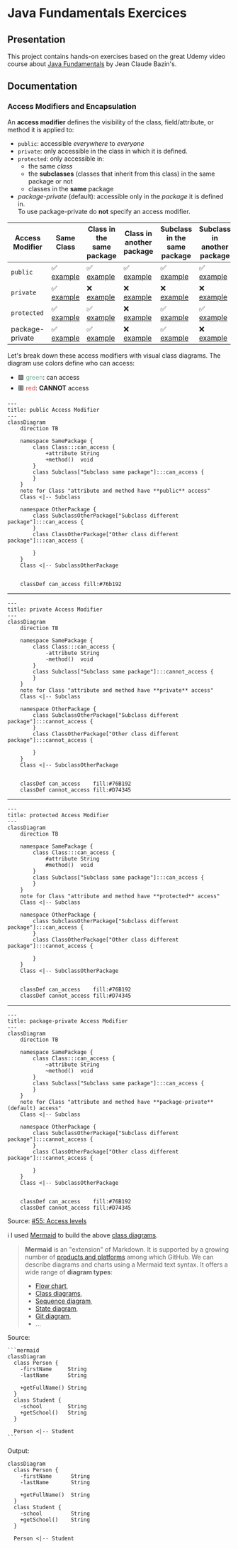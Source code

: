# Java Fundamentals Exercices

## Presentation

This project contains hands-on exercises based on the great Udemy video course
about [Java Fundamentals](https://www.udemy.com/course/java-fundamentals-beginners/) by Jean Claude Bazin's.

## Documentation

### Access Modifiers and Encapsulation

An **access modifier** defines the visibility of the class, field/attribute, or method it is applied to:

- `public`: accessible *everywhere* to *everyone*
- `private`: only accessible in the class in which it is defined.
- `protected`: only accessible in:
    - the same *class*
    - the **subclasses** (classes that inherit from this class) in the same package or not 
    - classes in the **same** package
- *package-private* (default): accessible only in the *package* it is defined in.  
  To use package-private do **not** specify an access modifier.

| Access Modifier | Same Class                        | Class in the same package                       | Class in another package                   | Subclass in the same package                 | Subclass in another package                   |
| --------------- |-----------------------------------|-------------------------------------------------|--------------------------------------------|----------------------------------------------|-----------------------------------------------|
| `public`        | ✅ [example][public_same_class]    | ✅ [example][public_other_class_same_package]    | ✅ [example][public_class_other_package]    | ✅ [example][public_subclass_same_package]    | ✅ [example][public_subclass_other_package]    |
| `private`       | ✅ [example][private_same_class]   | ❌ [example][private_other_class_same_package]   | ❌ [example][private_class_other_package]   | ❌ [example][private_subclass_same_package]   | ❌ [example][private_subclass_other_package]   |
| `protected`     | ✅ [example][protected_same_class] | ✅ [example][protected_other_class_same_package] | ❌ [example][protected_class_other_package] | ✅ [example][protected_subclass_same_package] | ✅ [example][protected_subclass_other_package] |
| package-private | ✅ [example][package_same_class]   | ✅ [example][package_other_class_same_package]   | ❌ [example][package_class_other_package]   | ✅ [example][package_subclass_same_package]   | ❌ [example][package_subclass_other_package]   |

Let's break down these access modifiers with visual class diagrams.
The diagram use colors define who can access:

- 🟩 <span style="color: #76B192;">green</span>: can access
- 🟥 <span style="color: #D74345;">red</span>: **CANNOT** access

```mermaid
---
title: public Access Modifier
---
classDiagram
    direction TB
    
    namespace SamePackage {
        class Class:::can_access {
            +attribute String
            +method()  void
        }
        class Subclass["Subclass same package"]:::can_access {
        }
    }
    note for Class "attribute and method have **public** access"
    Class <|-- Subclass
    
    namespace OtherPackage {
        class SubclassOtherPackage["Subclass different package"]:::can_access {
        }
        class ClassOtherPackage["Other class different package"]:::can_access {
            
        }
    }
    Class <|-- SubclassOtherPackage
    
    
    classDef can_access fill:#76b192
```

---

```mermaid
---
title: private Access Modifier
---
classDiagram
    direction TB
    
    namespace SamePackage {
        class Class:::can_access {
            -attribute String
            -method()  void
        }
        class Subclass["Subclass same package"]:::cannot_access {
        }
    }
    note for Class "attribute and method have **private** access"
    Class <|-- Subclass
    
    namespace OtherPackage {
        class SubclassOtherPackage["Subclass different package"]:::cannot_access {
        }
        class ClassOtherPackage["Other class different package"]:::cannot_access {
            
        }
    }
    Class <|-- SubclassOtherPackage
    
    
    classDef can_access    fill:#76B192
    classDef cannot_access fill:#D74345
```

---

```mermaid
---
title: protected Access Modifier
---
classDiagram
    direction TB
    
    namespace SamePackage {
        class Class:::can_access {
            #attribute String
            #method()  void
        }
        class Subclass["Subclass same package"]:::can_access {
        }
    }
    note for Class "attribute and method have **protected** access"
    Class <|-- Subclass
    
    namespace OtherPackage {
        class SubclassOtherPackage["Subclass different package"]:::can_access {
        }
        class ClassOtherPackage["Other class different package"]:::cannot_access {
            
        }
    }
    Class <|-- SubclassOtherPackage
    
    
    classDef can_access    fill:#76B192
    classDef cannot_access fill:#D74345
```

---

```mermaid
---
title: package-private Access Modifier
---
classDiagram
    direction TB
    
    namespace SamePackage {
        class Class:::can_access {
            ~attribute String
            ~method()  void
        }
        class Subclass["Subclass same package"]:::can_access {
        }
    }
    note for Class "attribute and method have **package-private** (default) access"
    Class <|-- Subclass
    
    namespace OtherPackage {
        class SubclassOtherPackage["Subclass different package"]:::cannot_access {
        }
        class ClassOtherPackage["Other class different package"]:::cannot_access {
            
        }
    }
    Class <|-- SubclassOtherPackage
    
    
    classDef can_access    fill:#76B192
    classDef cannot_access fill:#D74345
```

Source: [#55: Access levels](https://www.udemy.com/course/java-fundamentals-beginners/learn/lecture/46066801#overview)

ℹ️ I used [Mermaid](https://mermaid.js.org/) to build the above [class diagrams](https://mermaid.js.org/syntax/classDiagram.html).

> **Mermaid** is an "extension" of Markdown.
> It is supported by a growing number of [products and platforms](https://mermaid.js.org/ecosystem/integrations-community.html#community-integrations) among which GitHub.
> We can describe diagrams and charts using a Mermaid text syntax.
> It offers a wide range of **diagram types**:
> 
> - [Flow chart](https://mermaid.js.org/syntax/flowchart.html),
> - [Class diagrams](https://mermaid.js.org/syntax/classDiagram.html),
> - [Sequence diagram](https://mermaid.js.org/syntax/sequenceDiagram.html),
> - [State diagram](https://mermaid.js.org/syntax/stateDiagram.html),
> - [Git diagram](https://mermaid.js.org/syntax/gitgraph.html),
> - ...
>

Source:    

````
```mermaid
classDiagram
  class Person {
    -firstName     String
    -lastName      String

    +getFullName() String
  }
  class Student {
    -school        String
    +getSchool()   String
  }
  
  Person <|-- Student
```
````

Output:  

```mermaid
classDiagram
  class Person {
    -firstName      String
    -lastName       String

    +getFullName()  String
  }
  class Student {
    -school         String
    +getSchool()    String
  }
  
  Person <|-- Student
```


[public_same_class]:    https://github.com/ebouchut-laplateforme/java-fundamentals/blob/main/src/main/java/com/ericbouchut/oop/accessmodifiers/publicmod/AccessPublicFromClass.java
[private_same_class]:   https://github.com/ebouchut-laplateforme/java-fundamentals/blob/main/src/main/java/com/ericbouchut/oop/accessmodifiers/privatemod/AccessPrivateFromClass.java
[protected_same_class]: https://github.com/ebouchut-laplateforme/java-fundamentals/blob/main/src/main/java/com/ericbouchut/oop/accessmodifiers/protectedmod/AccessProtectedFromClass.java
[package_same_class]:   https://github.com/ebouchut-laplateforme/java-fundamentals/blob/main/src/main/java/com/ericbouchut/oop/accessmodifiers/packagemod/AccessPackageFromClass.java

[public_other_class_same_package]:    https://github.com/ebouchut-laplateforme/java-fundamentals/blob/main/src/main/java/com/ericbouchut/oop/accessmodifiers/publicmod/AccessPublicFromClassSamePackage.java
[private_other_class_same_package]:   https://github.com/ebouchut-laplateforme/java-fundamentals/blob/main/src/main/java/com/ericbouchut/oop/accessmodifiers/privatemod/AccessPrivateFromClassSamePackage.java
[protected_other_class_same_package]: https://github.com/ebouchut-laplateforme/java-fundamentals/blob/main/src/main/java/com/ericbouchut/oop/accessmodifiers/protectedmod/AccessProtectedFromClassSamePackage.java
[package_other_class_same_package]:   https://github.com/ebouchut-laplateforme/java-fundamentals/blob/main/src/main/java/com/ericbouchut/oop/accessmodifiers/packagemod/AccessPackageFromClassSamePackage.java

[public_class_other_package]:    https://github.com/ebouchut-laplateforme/java-fundamentals/blob/main/src/main/java/com/ericbouchut/oop/accessmodifiers/AccessPublicFromClassOtherPackage.java
[private_class_other_package]:   https://github.com/ebouchut-laplateforme/java-fundamentals/blob/main/src/main/java/com/ericbouchut/oop/accessmodifiers/AccessPrivateFromClassOtherPackage.java
[protected_class_other_package]: https://github.com/ebouchut-laplateforme/java-fundamentals/blob/main/src/main/java/com/ericbouchut/oop/accessmodifiers/AccessProtectedFromClassOtherPackage.java
[package_class_other_package]:   https://github.com/ebouchut-laplateforme/java-fundamentals/blob/main/src/main/java/com/ericbouchut/oop/accessmodifiers/AccessPackageFromClassOtherPackage.java

[public_subclass_same_package]:    https://github.com/ebouchut-laplateforme/java-fundamentals/blob/main/src/main/java/com/ericbouchut/oop/accessmodifiers/publicmod/AccessPublicFromSubclass.java
[private_subclass_same_package]:   https://github.com/ebouchut-laplateforme/java-fundamentals/blob/main/src/main/java/com/ericbouchut/oop/accessmodifiers/privatemod/AccessPrivateFromSubclass.java
[protected_subclass_same_package]: https://github.com/ebouchut-laplateforme/java-fundamentals/blob/main/src/main/java/com/ericbouchut/oop/accessmodifiers/protectedmod/AccessProtectedFromSubclass.java
[package_subclass_same_package]:   https://github.com/ebouchut-laplateforme/java-fundamentals/blob/main/src/main/java/com/ericbouchut/oop/accessmodifiers/packagemod/AccessPackageFromSubclass.java

[public_subclass_other_package]:    https://github.com/ebouchut-laplateforme/java-fundamentals/blob/main/src/main/java/com/ericbouchut/oop/accessmodifiers/AccessPublicFromFromSubclassOtherPackage.java
[private_subclass_other_package]:   https://github.com/ebouchut-laplateforme/java-fundamentals/blob/main/src/main/java/com/ericbouchut/oop/accessmodifiers/AccessPrivateFromSubclassOtherPackage.java
[protected_subclass_other_package]: https://github.com/ebouchut-laplateforme/java-fundamentals/blob/main/src/main/java/com/ericbouchut/oop/accessmodifiers/AccessProtectedFromSubclassOtherPackage.java
[package_subclass_other_package]:   https://github.com/ebouchut-laplateforme/java-fundamentals/blob/main/src/main/java/com/ericbouchut/oop/accessmodifiers/AccessPackageFromSubclassOtherPackage.java